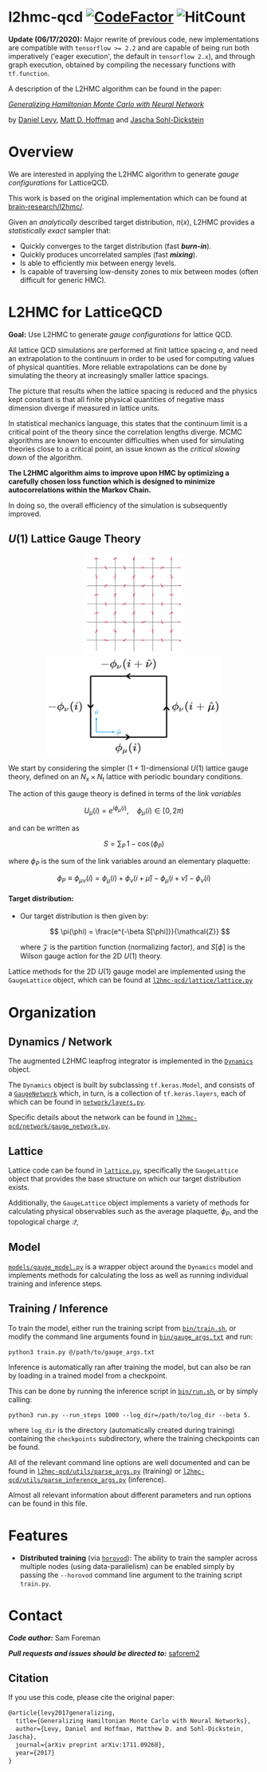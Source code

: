 # l2hmc-qcd  [![CodeFactor](https://www.codefactor.io/repository/github/saforem2/l2hmc-qcd/badge)](https://www.codefactor.io/repository/github/saforem2/l2hmc-qcd) ![HitCount](http://hits.dwyl.io/saforem2/l2hmc-qcd.svg)

**Update (06/17/2020):** Major rewrite of previous code, new implementations are compatible with `tensorflow >= 2.2` and are capable of being run both imperatively ('eager execution', the default in `tensorflow 2.x`), and through graph execution, obtained by compiling the necessary functions with `tf.function`. 


A description of the L2HMC algorithm can be found in the paper:

[*Generalizing Hamiltonian Monte Carlo with Neural Network*](https://arxiv.org/abs/1711.09268)

by [Daniel Levy](http://ai.stanford.edu/~danilevy), [Matt D. Hoffman](http://matthewdhoffman.com/) and [Jascha Sohl-Dickstein](sohldickstein.com)


# Overview

We are interested in applying the L2HMC algorithm to generate *gauge configurations* for LatticeQCD.    

This work is based on the original implementation which can be found at [brain-research/l2hmc/](https://github.com/brain-research/l2hmc). 



Given an *analytically* described target distribution, $\pi(x)$, L2HMC provides a *statistically exact* sampler that:

- Quickly converges to the target distribution (fast ***burn-in***).
- Quickly produces uncorrelated samples (fast ***mixing***).
- Is able to efficiently mix between energy levels.
- Is capable of traversing low-density zones to mix between modes (often difficult for generic HMC).

<!---
Simple examples of target distributions (Gaussian, GaussianMixtureModel, lattice/ring of Gaussians, etc) can be found in `utils/distributions.py`.
--->


# L2HMC for LatticeQCD

**Goal:** Use L2HMC to generate _gauge configurations_ for lattice QCD. 

All lattice QCD simulations are performed at finit lattice spacing $a$, and need an extrapolation to the continuum in order to be used for computing values of physical quantities.
More reliable extrapolations can be done by simulating the theory at increasingly smaller lattice spacings.

The picture that results when the lattice spacing is reduced and the physics kept constant is that all finite physical quantities of negative mass dimension diverge if measured in lattice units.

In statistical mechanics language, this states that the continuum limit is a critical point of the theory since the correlation lengths diverge.
MCMC algorithms are known to encounter difficulties when used for simulating theories close to a critical point, an issue known as the _critical slowing down_ of the algorithm.

**The L2HMC algorithm aims to improve upon HMC by optimizing a carefully chosen loss function which is designed to minimize autocorrelations within the Markov Chain.**

In doing so, the overall efficiency of the simulation is subsequently improved.

## $U(1)$ Lattice Gauge Theory

<figure class="half" style="display:flex">
    <div align="center">
    <img src="assets/lattice.png" alt="lattice" style="width:200px;height:200px" />
     <img src="assets/nerds.png" alt="image-20200220120110456" style="width:350px;height:200px"/>
    <figcaption></figcaption>
</div>
</figure>

We start by considering the simpler $(1+1)$-dimensional $U(1)$ lattice gauge
theory, defined on an $N_{x} \times N_{t}$ lattice with periodic boundary
conditions.

The action of this gauge theory is defined in terms of the *link variables*

$$
U_{\mu}(i) = e^{i\phi_{\mu}(i)}, \quad \phi_{\mu}(i) \in [0, 2\pi)
$$

and can be written as

$$
S = \sum_{P}\, 1 - \cos(\phi_{P})
$$

where $\phi_{P}$ is the sum of the link variables around an elementary plaquette:

$$
\phi_{P} \equiv \phi_{\mu\nu}(i) = \phi_{\mu}(i) + \phi_{\nu}(i+\hat{\mu}) - \phi_{\mu}(i+\hat\nu) - \phi_{\nu}(i)
$$

#### Target distribution:

- Our target distribution is then given by:

  $$
  \pi(\phi) = \frac{e^{-\beta S[\phi]}}{\mathcal{Z}}
  $$

  where $\mathcal{Z}$ is the partition function (normalizing factor), and $S[\phi]$ is the Wilson gauge action for the 2D $U(1)$ theory.

Lattice methods for the 2D $U(1)$ gauge model are implemented using the `GaugeLattice` object, which can be found at [`l2hmc-qcd/lattice/lattice.py`](l2hmc-qcd/lattice/lattice.py)


# Organization

## Dynamics / Network
The augmented L2HMC leapfrog integrator is implemented in the [`Dynamics`](l2hmc-qcd/dynamics/dynamics.py) object.

The `Dynamics` object is built by subclassing `tf.keras.Model`, and consists of a [`GaugeNetwork`](l2hmc-qcd/network/gauge_network.py) which, in turn, is a collection of `tf.keras.layers`, each of which can be found in [`network/layers.py`](l2hmc-qcd/network/layers.py).

Specific details about the network can be found in
[`l2hmc-qcd/network/gauge_network.py`](l2hmc-qcd/network/gauge_network.py).

## Lattice

Lattice code can be found in [`lattice.py`](l2hmc-qcd/lattice/lattice.py),
specifically the `GaugeLattice` object that provides the base structure on
which our target distribution exists.

Additionally, the `GaugeLattice` object implements a variety of methods for
calculating physical observables such as the average plaquette, $\phi_{P}$, and
the topological charge $\mathcal{Q}$,

## Model

[`models/gauge_model.py`](l2hmc-qcd/models/gauge_model.py) is a wrapper object around the `Dynamics` model and implements methods for calculating the loss as well as running individual training and inference steps. 

<!--- An abstract base model `BaseModel` can be found in
[`base_model.py`](l2hmc-qcd/base/base_model.py). --->

<!--- This `BaseModel` is responsible for creating and organizing all of the various
tensorflow operations, tensors and placeholders necessary for training and
evaluating the L2HMC sampler. --->

<!--- In particular, the `BaseModel` object is responsible for both defining the loss
function to be minimized, as well as building and grouping the backpropagation
operations that apply the gradients accumulated during the loss function
calculation. --->

<!--- Building on this `BaseModel`, there are two additional models: --->

<!--- 1. [`GaugeModel`](l2hmc-qcd/models/gauge_model.py) that extends the
   `BaseModel` to exist on a two-dimensional lattice with periodic boundary
conditions and a target distribution defined by the Wilson gauge action --->

<!---
$$
\beta S \propto

$\beta
S =$, i.e. $\pi(x) = e^{-\beta S(x)}$.
--->


<!--- Model information (including the implementation of the loss function) can be
found in [`base_model.py`](l2hmc-qcd/base/base_model.py). 

This module implements an abstract
base class from which additional models can be built.

For example, both the `GaugeModel` and `GaussianMixtureModel` (defined in
[`l2hmc-qcd/models/`](l2hmc-qcd/models/) inherit from the `BaseModel` object and extend it in
different ways. --->

## Training / Inference

To train the model, either run the training script from [`bin/train.sh`](bin/train.sh), or modify the command line arguments found in [`bin/gauge_args.txt`](bin/gauge_args.txt) and run:
```
python3 train.py @/path/to/gauge_args.txt
```

Inference is automatically ran after training the model, but can also be ran by loading in a trained model from a checkpoint.

This can be done by running the inference script in [`bin/run.sh`](bin/run.sh), or by simply calling:
```
python3 run.py --run_steps 1000 --log_dir=/path/to/log_dir --beta 5.
```
where `log_dir` is the directory (automatically created during training) containing the `checkpoints` subdirectory, where the training checkpoints can be found.

<!---Scripts for both training the model and running inference on a trained model can be found in [`bin/`](bin/).


Example command line arguments can be found in `l2hmc-qcd/args`. The module
[`l2hmc-qcd/main.py`](l2hmc-qcd/main.py) implements wrapper functions that are
used to train the model and save the resulting trained graph which can then be
loaded and used for inference.

The code responsible for actually training the model can be found in the
[`Trainer`](l2hmc-qcd/trainers/trainer.py) object.

Summary objects for monitoring model performance in TensorBoard are created in
the various methods found in
[`l2hmc-qcd/loggers/summary_utils.py`](l2hmc-qcd/loggers/summary_utils.py).
These objects are then created inside the `create_summaries(...)` method of the
[`TrainLogger`](l2hmc-qcd/loggers/train_logger.py) class.

To train the model, you can either specify command line arguments manually
(descriptions can be found in
[`utils/parse_args.py`](l2hmc-qcd/utils/parse_args.py), or use the
`args/args.txt` file, which can be passed directly to `main.py` by prepending
the `.txt` file with `@`.

For example, from within the `l2hmc-qcd/args` directory:
```
python3 ../main.py @args.txt
```
--->

All of the relevant command line options are well documented and can be found
in [`l2hmc-qcd/utils/parse_args.py`](l2hmc-qcd/utils/parse_args.py) (training) or [`l2hmc-qcd/utils/parse_inference_args.py`](l2hmc-qcd/utils/parse_inference_args.py) (inference).

 Almost all relevant information about different parameters and run options
 can be found in this file.

<!---
### Inference

Once the training is complete, we can use the trained model to run inference to
gather statistics about relevant lattice observables. This can be done using
the [`gauge_inference.py`](l2hmc-qcd/gauge_inference.py) module which
implements helper functions for loading and running the saved model.

Explicitly, assuming we trained the model by running the `main.py` module from
within the `l2hmc-qcd/args` directory using the command given above, we can
then run inference via:

```
python ../gauge_inference.py \
    --run_steps 5000 \
    --beta_inference 5. \
    --samples_init 'random'
```
where

 - `run_steps` is the number of complete accept/reject steps to perform
 - `beta_inference` is the value of `beta` (inverse gauge coupling) at which
     the inference run should be performed
 - `samples_init` specifies how the samples should be initialized

### Notebooks
`l2hmc-qcd/notebooks/` contains a random collection of jupyter notebooks that
each serve different purposes and should be somewhat self explanatory.
--->

# Features

- **Distributed training**
(via [`horovod`](https://github.com/horovod/horovod)): The ability to train the
sampler across multiple nodes (using data-parallelism) can be enabled simply by
passing the `--horovod` command line argument to the training script `train.py`.

# Contact

***Code author:*** Sam Foreman

***Pull requests and issues should be directed to:*** [saforem2](http://github.com/saforem2)

## Citation

If you use this code, please cite the original paper:
```
@article{levy2017generalizing,
  title={Generalizing Hamiltonian Monte Carlo with Neural Networks},
  author={Levy, Daniel and Hoffman, Matthew D. and Sohl-Dickstein, Jascha},
  journal={arXiv preprint arXiv:1711.09268},
  year={2017}
}
```
